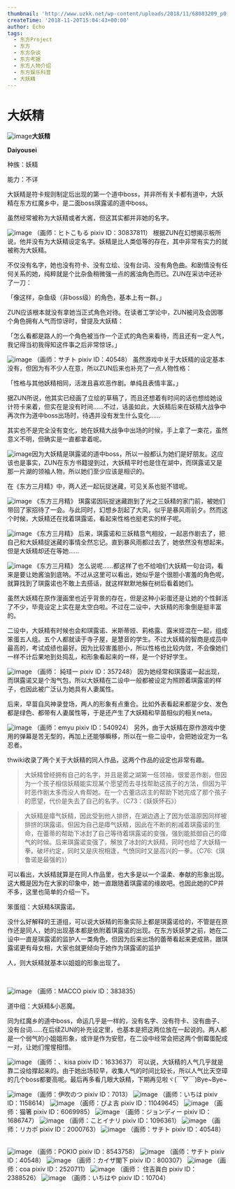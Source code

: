 ```yaml
---
thumbnail: 'http://www.uzkk.net/wp-content/uploads/2018/11/68083209_p0-825x510.jpg'
createTime: '2018-11-20T15:04:43+00:00'
author: Echo
tags:
  - 东方Project
  - 东方
  - 东方杂谈
  - 东方考据
  - 东方人物介绍
  - 东方娱乐科普
  - 大妖精
---
```


# 大妖精

		
![image](http://www.uzkk.net/wp-content/uploads/2018/11/title-300x300.jpg)**大妖精**

**Daiyousei**

种族：妖精

能力：不详

大妖精是符卡规则制定后出现的第一个道中boss，并非所有关卡都有道中，大妖精在东方红魔乡中，是二面boss琪露诺的道中boss。

虽然经常被称为大妖精或者大酱，但这其实都并非她的名字。

![image](http://www.uzkk.net/wp-content/uploads/2018/11/68083209_p0-1024x1017.jpg)
（画师：ヒトこもる pixiv ID：30837811）
根据ZUN在幻想揭示板所说，他并没有为大妖精设定名字。妖精是比人类低等的存在，其中非常有实力的就被称为大妖精。

不仅没有名字，她也没有符卡、没有立绘、没有台词、没有角色曲。和剧情没有任何关系的她，纯粹就是个比杂鱼稍微强一点的酱油角色而已。ZUN在采访中还补了一刀：

「像这样，杂鱼级（非boss级）的角色，基本上有一群。」

ZUN应该根本就没有拿她当正式角色对待。在读者工学论中，ZUN被问及会因哪个角色拥有人气而惊讶时，曾提及大妖精：

「怎么看都是路人的一个角色被当作一个正式的角色来看待，而且还有一定人气，我记得当初我得知这件事之后非常惊讶。」

![image](http://www.uzkk.net/wp-content/uploads/2018/11/16247019_p0-1024x819.png)
（画师：サチト pixiv ID：40548）
虽然游戏中关于大妖精的设定基本没有，但因为有不少人在意，所以ZUN后来也补充了一点人物性格：

「性格与其他妖精相同，活泼且喜欢恶作剧。单纯且表情丰富。」

据ZUN所说，他其实已经画了立绘的草稿了，而且还想着有时间的话也想给她设计符卡来着，但实在是没有时间……不过，话虽如此，大妖精后来在妖精大战争中再次作为道中boss出场时，待遇并没有发生什么变化……

其实也不是完全没有变化，她在妖精大战争中出场的时候，手上拿了一束花，虽然意义不明，但确实是一直都拿着呢。

![image](http://www.uzkk.net/wp-content/uploads/2018/11/123.jpg)因为大妖精是琪露诺的道中boss，所以一般都认为她们是好朋友。这应该也是事实，ZUN在东方书籍提到过，大妖精平时也是住在湖中，而琪露诺又是那一片湖的领袖人物，所以她们至少应该是相识的。

在《东方三月精》中，两人还一起玩捉迷藏，可见关系也挺不错呢。

![image](http://www.uzkk.net/wp-content/uploads/2018/11/180937e1ihdidu7ej39fz3-707x1024.jpg)
《东方三月精》
琪露诺因玩捉迷藏跑到了光之三妖精的家门前，被她们带回了家招待了一会。与此同时，幻想乡刮起了大风，似乎是暴风雨前夕。然而这个时候，大妖精还在找着琪露诺，看起来性格也挺老实的样子呢。

![image](http://www.uzkk.net/wp-content/uploads/2018/11/180945949w6ccxvvmwx4xx-707x1024.jpg)
《东方三月精》
后来，琪露诺和三妖精意气相投，一起恶作剧去了，把自己和大妖精捉迷藏的事情全然忘记。直到暴风雨都过去了，她依然没有想起来。但是大妖精却还在等她……

![image](http://www.uzkk.net/wp-content/uploads/2018/11/090.png)
《东方三月精》
怎么说呢……都这样了也不给咱们大妖精一句台词，看来是要让她酱油到底呐。不过从这里可以看出，她似乎是个很胆小害羞的角色呢，就算找到了琪露诺也不敢上去搭话，就这样默默地躲在树后看着她们。

虽然大妖精在原作漫画里也近乎背景的存在，但是这种小彩蛋还是让她的个性鲜活了不少，毕竟设定上实在是太空白啦。不过在二设中，大妖精的形象倒是挺丰富的。

二设中，大妖精有时候也会和琪露诺、米斯蒂娅、莉格露、露米娅混在一起，组成笨蛋五人组。五个人都就读于寺子屋，是慧音的学生。不过大妖精的智商是成员中最高的，考试成绩也最好。因为比较害羞胆小，所以性格也比较内敛，不会像她们一样不计后果地到处捣乱，和形象看起来的一样，是一个好好学生。

![image](http://www.uzkk.net/wp-content/uploads/2018/11/43037668_p0-1024x732.jpg)
（画师： 純珪一 pixiv ID：357248）
因为她经常和琪露诺一起出现，而琪露诺又是个淘气包，所以大妖精在二设中一般都被设定为照顾着琪露诺的样子，也因此被广泛认为她具有人妻属性。

后来，早苗自风神录登场，两人的形象有点重合。比如外表看起来都是少女、发色都是绿色、都带有人妻属性等，于是还产生了大妖精和早苗相似的相关neta。

![image](http://www.uzkk.net/wp-content/uploads/2018/11/34020047_p0.png)
（画师：emyu pixiv ID：540924）
另外，由于大妖精在原作游戏中使用的弹幕是苦无型的，再加上还能够瞬移，所以在一些二设中，会把她设定为一名忍者。

thwiki收录了两个关于大妖精的同人作品，这两个作品的设定也非常有趣。

> 大妖精曾经拥有自己的名字，并且是雾之湖第一任领袖，很爱恶作剧，但因为一个孩子相信妖精能实现某个愿望而去寻找帮助这孩子的方法，但因为平时恶作剧太多而没人肯帮她。在一个古董店店主的帮助下她完成了那个孩子的愿望，代价是失去了自己的名字。（C73：《妖妖怀石》）

> 大妖精是瘴气妖精，因此受到他人排挤，在湖边遇上了因为低温原因同样被排挤的琪露诺。但因为自己是瘴气妖精，因此在不断的削减着琪露诺的生命，在蕾蒂的帮助下冰封了自己等待着琪露诺的变强，强到能抵御自己的瘴气的时候。后来琪露诺变强了，解放了冰封的大妖精，同时也给了大妖精一拳。破坏约定，同时又是庆祝相逢，气愤同时又是高兴的一拳。（C76:《琪鲁诺是最强的》）

可以看出，大妖精就算是在同人作品里，也大多是以一个温柔、奉献的形象出现。这大概是因为在大家的印象中，她一直跟随着琪露诺的缘故吧。也因此她的CP并不多，这里也简单的介绍一下。

笨蛋组：大妖精&琪露诺。

没什么好解释的王道组，可以说大妖精的形象实际上都是琪露诺给的，不管是在原作还是同人，她的出现基本都是依附着琪露诺的出现。在东方妖妖梦之前，她在二设中一直是琪露诺的监护人一类角色，但因为后来出场的蕾蒂看起来更成熟，跟琪露诺更有母女相，大家也就更倾向于她作为琪露诺的监护

人，则大妖精就基本以姐姐的形象出现了。

 

![image](http://www.uzkk.net/wp-content/uploads/2018/11/65431550_p0.png)
（画师：MACCO pixiv ID：383835）
 

道中组：大妖精&小恶魔。

同为红魔乡的道中boss，命运几乎是一样的，没有名字、没有符卡、没有曲子、没有台词……在后续ZUN的补充设定里，也基本是把这两位放在一起说的。两人都是一个弱气的小姐姐形象，或许是作为安慰，在二设中经常会把这两个倒霉蛋配成一对，让她们惺惺相惜。

![image](http://www.uzkk.net/wp-content/uploads/2018/11/33560252_p0-1024x926.jpg)
（画师：、kisa pixiv ID：1633637）
可以说，大妖精的人气几乎就是靠二设给撑起来的。由于她出场较早，收集人气的时间比较长，所以人气比天空璋的几个boss都要高呢。最后再多看几眼大妖精，下期再见啦ヾ(￣▽￣)Bye~Bye~

![image](http://www.uzkk.net/wp-content/uploads/2018/11/34272295_p0-768x1024.jpg)
（画师：伊吹のつ pixiv ID：7013）
![image](http://www.uzkk.net/wp-content/uploads/2018/11/51484622_p0-683x1024.png)
（画师：いちは pixiv ID：1158614）
![image](http://www.uzkk.net/wp-content/uploads/2018/11/67059498_p0.jpg)
（画师：ぴよ吉 pixiv ID：11049645）
![image](http://www.uzkk.net/wp-content/uploads/2018/11/51776180_p0-1024x738.jpg)
（画师：猫箸 pixiv ID：6069985）
![image](http://www.uzkk.net/wp-content/uploads/2018/11/59562964_p0-724x1024.png)
（画师：ジョンディー pixiv ID：1686747）
![image](http://www.uzkk.net/wp-content/uploads/2018/11/48853971_p0-900x1024.png)
（画师：ことイナリ pixiv ID：1096361）
![image](http://www.uzkk.net/wp-content/uploads/2018/11/51440381_p0-730x1024.png)
（画师：リカポ pixiv ID：2000763）
![image](http://www.uzkk.net/wp-content/uploads/2018/11/31628996_p0.png)
（画师：サチト pixiv ID：40548）
 

![image](http://www.uzkk.net/wp-content/uploads/2018/11/49958299_p0-768x1024.jpg)
（画师：POKIO pixiv ID：8543758）
![image](http://www.uzkk.net/wp-content/uploads/2018/11/20730195_p02.png)
（画师：サチト pixiv ID：40548）
![image](http://www.uzkk.net/wp-content/uploads/2018/11/32019603_p0-1024x597.png)
（画师：カイザ閣下 pixiv ID：800307）
![image](http://www.uzkk.net/wp-content/uploads/2018/11/58314419_p0.png)
（画师：coa pixiv ID：2520711）
![image](http://www.uzkk.net/wp-content/uploads/2018/11/19870726_p0.jpg)
（画师： 住吉眞白 pixiv ID：2388526）
![image](http://www.uzkk.net/wp-content/uploads/2018/11/68375818_p0-1024x588.png)
（画师：いちはや pixiv ID：10704）
